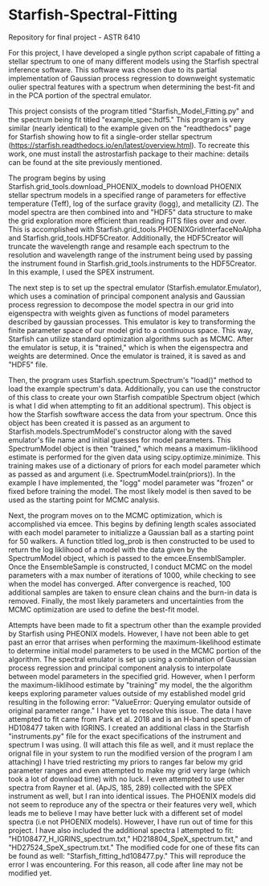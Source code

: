 # Starfish-Spectral-Fitting
Repository for final project - ASTR 6410

For this project, I have developed a single python script capabale of fitting a stellar spectrum to one of many different models using the Starfish spectral inference software. This software was chosen due to its partial implementation of Gaussian process regression to downweight systematic oulier spectral features with a spectrum when determining the best-fit and in the PCA portion of the spectral emulator. 

This project consists of the program titled "Starfish_Model_Fitting.py" and the spectrum being fit titled "example_spec.hdf5." This program is very similar (nearly identical) to the example given on the "readthedocs" page for Starfish showing how to fit a single-order stellar spectrum (https://starfish.readthedocs.io/en/latest/overview.html). To recreate this work, one must install the astrostarfish package to their machine: details can be found at the site previously mentioned.

The program begins by using Starfish.grid_tools.download_PHOENIX_models to download PHOENIX stellar spectrum models in a specified range of parameters for effective temperature (Teff), log of the surface gravity (logg), and metallicity (Z). The model spectra are then combined into and "HDF5" data structure to make the grid exploration more efficient than reading FITS files over and over. This is accomplished with Starfish.grid_tools.PHOENIXGridInterfaceNoAlpha and Starfish.grid_tools.HDF5Creator. Additionally, the HDF5Creator will truncate the wavelength range and resample each spectrum to the resolution and wavelength range of the instrument being used by passing the instrument found in Starfish.grid_tools.instruments to the HDF5Creator. In this example, I used the SPEX instrument.

The next step is to set up the spectral emulator (Starfish.emulator.Emulator), which uses a comination of principal component analysis and Gaussian process regression to decompose the model spectra in our grid into eigenspectra with weights given as functions of model parameters described by gaussian processes. This emulator is key to transforming the finite parameter space of our model grid to a continuous space. This way, Starfish can utilize standard optimization algorithms such as MCMC. After the emulator is setup, it is "trained," which is when the eigenspectra and weights are determined. Once the emulator is trained, it is saved as and "HDF5" file.

Then, the program uses Starfish.spectrum.Spectrum's "load()" method to load the example spectrum's data. Additionally, you can use the constructor of this class to create your own Starfish compatible Spectrum object (which is what I did when attempting to fit an additional spectrum). This object is how the Starfish sowftware access the data from your spectrum. Once this object has been created it is passed as an argument to Starfish.models.SpectrumModel's constructor along with the saved emulator's file name and initial guesses for model parameters. This SpectrumModel object is then "trained," which means a maximum-liklihood estimate is performed for the given data using scipy.optimize.minimize. This training makes use of a dictionary of priors for each model parameter which as passed as and argument (i.e. SpectrumModel.train(priors)). In the example I have implemented, the "logg" model parameter was "frozen" or fixed before training the model. The most likely model is then saved to be used as the starting point for MCMC analysis.

Next, the program moves on to the MCMC optimization, which is accomplished via emcee. This begins by defining length scales associated with each model parameter to initializze a Gaussian ball as a starting point for 50 walkers. A function titled log_prob is then constructed to be used to return the log liklihood of a model with the data given by the SpectrumModel object, which is passed to the emcee.EnsemblSampler. Once the EnsembleSample is constructed, I conduct MCMC on the model parameters with a max number of iterations of 1000, while checking to see when the model has converged. After convergence is reached, 100 additional samples are taken to ensure clean chains and the burn-in data is removed. Finally, the most likely parameters and uncertainties from the MCMC optimization are used to define the best-fit model.

Attempts have been made to fit a spectrum other than the example provided by Starfish using PHEONIX models. However, I have not been able to get past an error that arrises when performing the maximum-likelihood estimate to determine initial model parameters to be used in the MCMC portion of the algorithm. The spectral emulator is set up using a combination of Gaussian process regression and principal component analysis to interpolate between model parameters in the specified grid. However, when I perform the maximum-liklihood estimate by "training" my model, the the algorithm keeps exploring parameter values outside of my established model grid resulting in the following error: "ValueError: Querying emulator outside of original parameter range." I have yet to resolve this issue. 
The data I have attempted to fit came from Park et al. 2018 and is an H-band spectrum of HD108477 taken with IGRINS. I created an additional class in the Starfish "instruments.py" file for the exact specifications of the instrument and spectrum I was using. (I will attach this file as well, and it must replace the orignal file in your system to run the modified version of the program I am attaching) I have tried restricting my priors to ranges far below my grid parameter ranges and even attempted to make my grid very large (which took a lot of download time) with no luck. I even attempted to use other spectra from Rayner et al. (ApJS, 185, 289) collected with the SPEX instrument as well, but I ran into identical issues. The PHOENIX models did not seem to reproduce any of the spectra or their features very well, which leads me to believe I may have better luck with a different set of model spectra (i.e not PHOENIX models). However, I have run out of time for this project. I have also included the additional spectra I attempted to fit: "HD108477_H_IGRINS_spectrum.txt," HD218804_SpeX_spectrum.txt," and "HD27524_SpeX_spectrum.txt." The modified code for one of these fits can be found as well: "Starfish_fitting_hd108477.py." This will reproduce the error I was encountering. For this reason, all code after line  may not be modified yet.
